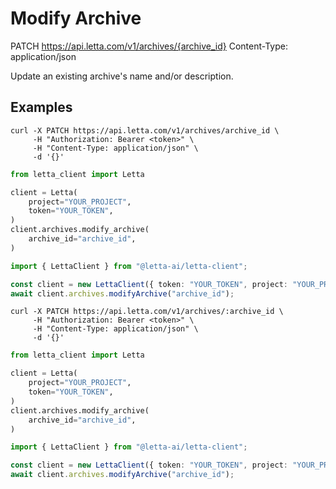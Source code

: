 # Modify Archive

PATCH https://api.letta.com/v1/archives/{archive_id}
Content-Type: application/json

Update an existing archive's name and/or description.

## Examples

```shell
curl -X PATCH https://api.letta.com/v1/archives/archive_id \
     -H "Authorization: Bearer <token>" \
     -H "Content-Type: application/json" \
     -d '{}'
```

```python
from letta_client import Letta

client = Letta(
    project="YOUR_PROJECT",
    token="YOUR_TOKEN",
)
client.archives.modify_archive(
    archive_id="archive_id",
)

```

```typescript
import { LettaClient } from "@letta-ai/letta-client";

const client = new LettaClient({ token: "YOUR_TOKEN", project: "YOUR_PROJECT" });
await client.archives.modifyArchive("archive_id");

```

```shell
curl -X PATCH https://api.letta.com/v1/archives/:archive_id \
     -H "Authorization: Bearer <token>" \
     -H "Content-Type: application/json" \
     -d '{}'
```

```python
from letta_client import Letta

client = Letta(
    project="YOUR_PROJECT",
    token="YOUR_TOKEN",
)
client.archives.modify_archive(
    archive_id="archive_id",
)

```

```typescript
import { LettaClient } from "@letta-ai/letta-client";

const client = new LettaClient({ token: "YOUR_TOKEN", project: "YOUR_PROJECT" });
await client.archives.modifyArchive("archive_id");

```